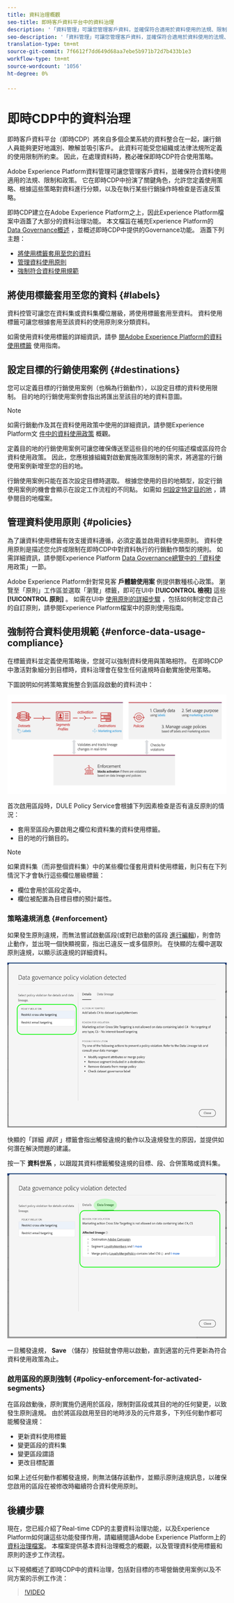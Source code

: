 ```yaml
---
title: 資料治理概觀
seo-title: 即時客戶資料平台中的資料治理
description: '「資料管理」可讓您管理客戶資料，並確保符合適用於資料使用的法規、限制和政策。 '
seo-description: '「資料管理」可讓您管理客戶資料，並確保符合適用於資料使用的法規、限制和政策。 '
translation-type: tm+mt
source-git-commit: 7f6612f7dd649d68aa7ebe5b971b72d7b433b1e3
workflow-type: tm+mt
source-wordcount: '1056'
ht-degree: 0%

---
```



# 即時CDP中的資料治理

即時客戶資料平台（即時CDP）將來自多個企業系統的資料整合在一起，讓行銷人員能夠更好地識別、瞭解並吸引客戶。 此資料可能受您組織或法律法規所定義的使用限制所約束。 因此，在處理資料時，務必確保即時CDP符合使用策略。

Adobe Experience Platform資料管理可讓您管理客戶資料，並確保符合資料使用適用的法規、限制和政策。 它在即時CDP中扮演了關鍵角色，允許您定義使用策略、根據這些策略對資料進行分類，以及在執行某些行銷操作時檢查是否違反策略。

即時CDP建立在Adobe Experience Platform之上，因此Experience Platform檔案中涵蓋了大部分的資料治理功能。 本文檔旨在補充Experience Platform的 [Data Governance概述](../../data-governance/home.md) ，並概述即時CDP中提供的Governance功能。 涵蓋下列主題：

* [將使用標籤套用至您的資料](#labels)
* [管理資料使用原則](#policies)
* [強制符合資料使用規範](#enforce-data-usage-compliance)

## 將使用標籤套用至您的資料 {#labels}

資料控管可讓您在資料集或資料集欄位層級，將使用標籤套用至資料。 資料使用標籤可讓您根據套用至該資料的使用原則來分類資料。

如需使用資料使用標籤的詳細資訊，請參 [閱Adobe Experience Platform的資料使用標籤](../../data-governance/labels/overview.md) 使用指南。

## 設定目標的行銷使用案例 {#destinations}

您可以定義目標的行銷使用案例（也稱為行銷動作），以設定目標的資料使用限制。 目的地的行銷使用案例會指出將匯出至該目的地的資料意圖。

>[!NOTE]
>
>如需行銷動作及其在資料使用政策中使用的詳細資訊，請參閱Experience Platform文 [件中的資料使用政策](../../data-governance/policies/overview.md) 概觀。

定義目的地的行銷使用案例可讓您確保傳送至這些目的地的任何描述檔或區段符合資料使用政策。 因此，您應根據組織對啟動實施政策限制的需求，將適當的行銷使用案例新增至您的目的地。

行銷使用案例只能在首次設定目標時選取。 根據您使用的目的地類型，設定行銷使用案例的機會會顯示在設定工作流程的不同點。 如需如 [何設定特定目的地](../destinations/destinations-overview.md) ，請參閱目的地檔案。


## 管理資料使用原則 {#policies}

為了讓資料使用標籤有效支援資料遵循，必須定義並啟用資料使用原則。 資料使用原則是描述您允許或限制在即時CDP中對資料執行的行銷動作類型的規則。 如需詳細資訊，請參閱Experience Platform [Data Governance總覽中的「資料使](../../data-governance/home.md) 用政策」一節。

Adobe Experience Platform針對常見客 **戶體驗使用案** 例提供數種核心政策。 瀏覽至「原則」工作區並選取「瀏覽」標籤，即可在UI中 **[!UICONTROL 檢視]** 這些 **[!UICONTROL 原則]** 。 如需在UI中 [使用原則的詳細步驟](../../data-governance/policies/user-guide.md) ，包括如何制定您自己的自訂原則，請參閱Experience Platform檔案中的原則使用指南。

## 強制符合資料使用規範 {#enforce-data-usage-compliance}

在標籤資料並定義使用策略後，您就可以強制資料使用與策略相符。 在即時CDP中激活對象細分到目標時，資料治理會在發生任何違規時自動實施使用策略。

下圖說明如何將策略實施整合到區段啟動的資料流中：

![](assets/enforcement-flow.png)

首次啟用區段時，DULE Policy Service會根據下列因素檢查是否有違反原則的情況：

* 套用至區段內要啟用之欄位和資料集的資料使用標籤。
* 目的地的行銷目的。

>[!NOTE]
>
>如果資料集（而非整個資料集）中的某些欄位僅套用資料使用標籤，則只有在下列情況下才會執行這些欄位層級標籤：
>* 欄位會用於區段定義中。
>* 欄位被配置為目標目標的預計屬性。


### 策略違規消息 {#enforcement}

如果發生原則違規，而無法嘗試啟動區段(或對已啟動的區段 [進行編輯](#policy-enforcement-for-activated-segments))，則會防止動作，並出現一個快顯視窗，指出已違反一或多個原則。 在快顯的左欄中選取原則違規，以顯示該違規的詳細資料。

![](assets/violation-popover.png)

快顯的「詳細 *資訊* 」標籤會指出觸發違規的動作以及違規發生的原因，並提供如何潛在解決問題的建議。

按一下 **資料世系** ，以跟蹤其資料標籤觸發違規的目標、段、合併策略或資料集。

![](assets/data-lineage.png)

一旦觸發違規， **Save** （儲存）按鈕就會停用以啟動，直到適當的元件更新為符合資料使用政策為止。

### 啟用區段的原則強制 {#policy-enforcement-for-activated-segments}

在區段啟動後，原則實施仍適用於區段，限制對區段或其目的地的任何變更，以致發生原則違規。 由於將區段啟用至目的地時涉及的元件眾多，下列任何動作都可能觸發違規：

* 更新資料使用標籤
* 變更區段的資料集
* 變更區段謂語
* 更改目標配置

如果上述任何動作都觸發違規，則無法儲存該動作，並顯示原則違規訊息，以確保您啟用的區段在被修改時繼續符合資料使用原則。

## 後續步驟

現在，您已經介紹了Real-time CDP的主要資料治理功能，以及Experience Platform如何讓這些功能發揮作用，請繼續閱讀Adobe Experience Platform上的 [資料治理檔案](../../data-governance/home.md)。 本檔案提供基本資料治理概念的概觀，以及管理資料使用標籤和原則的逐步工作流程。

以下視頻概述了即時CDP中的資料治理，包括對目標的市場營銷使用案例以及不同方案的示例工作流：

>[!VIDEO](https://video.tv.adobe.com/v/33631?quality=12&learn=on)
